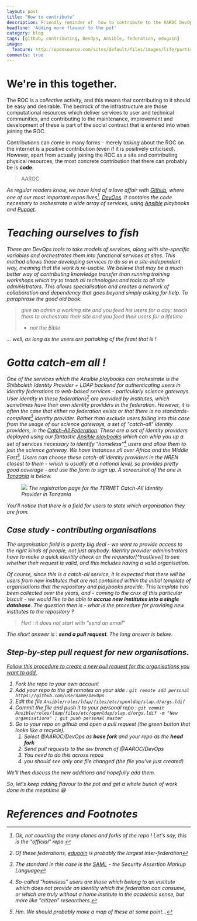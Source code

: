 ```yaml
---
layout: post
title: "How to contribute"
description: Friendly reminder of  how to contribute to the AAROC DevOps repo
headline: 'Adding more flavour to the pot'
category: blog
tags: [github, contributing, DevOps, Ansible, federation, edugain]
image:
  feature: http://opensource.com/sites/default/files/images/life/participation-cc.png
comments: true
---
```


# We're in this together.

The ROC is a *collective* activity, and this means that contributing to it should be easy and desirable. The bedrock of the infrastructure are those computational resources which deliver services to user and technical communities, and contributing to the maintenance, improvement and development of these is part of the social contract that is entered into when joining the ROC.

Contributions can come in many forms - merely  *talking* about the ROC on the internet is a positive contribution (even if it is positively criticised). However, apart from actually joining the ROC as a site and contributing physical resources, the most concrete contribution that there can probably be is **code**.

> AAROC <i class="fa fa-heart-o"> <i class="fa fa-github">

As regular readers know, we have kind of a love affair with [Github](https://github.com), where one of our most important repos lives[^NoClones]. [DevOps](https://github.com/DevOps). It contains the code necessary to orchestrate a wide array of services, using [Ansible](http://www.ansible.com) playbooks and [Puppet](http://www.puppetlabs.com).

# Teaching ourselves to fish

These are DevOps tools to take *models* of services, along with *site-specific variables* and orchestrates them into functional services at sites. This method allows those *developing* services to do so in a site-independent way, meaning that the work is re-usable. We believe that may be a much better way of contributing knowledge transfer than running training workshops which try to teach all technologies and tools to all site administrators. This allows specialisation and creates a network of collaboration and dependency that goes beyond simply asking for help. To paraphrase the good old book:

> give an admin a working site and you feed his users for a day; teach them to orchestrate their site and you feed their users for a lifetime <br>
>  - _not the Bible_

... well, as long as the users are partaking of the feast that is !

# Gotta catch-em all !

One of the services which the Ansible playbooks can orchestrate is the Shibboleth Identity Provider + LDAP backend for authenticating users in identity federations to web-based services - particularly science gateways. User identity in these federations[^edugain] are provided by institutes, which sometimes have their own identity providers in the federation. However, it is often the case that either no federation exists or that there is no standards-compliant[^SAML] identity provider. Rather than exclude users falling into this case from the usage of our science gateways, a set of "catch-all" identity providers, in the [Catch-All Federation](http://gridp.garr.it). These are a set of identity providers deployed using our fantastic [Ansible playbooks](https://github.com/AAROC/DevOps/wiki/idp-ldap-playbook) which can whip you up a set of services necessary to identify "homeless"[^homeless] users and allow them to join the science gateway. We have instances all over Africa and the Middle East[^map]. Users can choose these catch-all identity providers in the NREN closest to them - which is usually at a national level, so provides pretty good coverage - and use the form to sign up. A screenshot of the one in [Tanzania](http://idp.ternet.or.tz) is below.

<figure>
<img src="{{ site_url }}/images/ternet-idp.png" href="https://idp.ternet.or.tz"/>
<caption>The registration page for the TERNET Catch-All Identity Provider in Tanzania</caption>
</figure>

You'll notice that there is a field for users to state which organisation they are from.

## Case study - contributing organisations

The organisation field is a pretty big deal - we want to provide access to the *right* kinds of people, not just anybody. Identity provider adminsitrators have to make a quick identity check on the requestor[^trustlevel] to see whether their request is valid, and this includes having a valid organisation.

Of course, since this is a catch-all service, it is expected that there will be users from *new* institutes that are not contained within the initial template of organisations that the repository and playbooks provide. This template has been collected over the years, and - coming to the crux of this particular biscuit - we would like to be able to **accrue new institutes into a single database**. The question then is  - what is the procedure for providing new institutes to the
repository ?

> Hint : it does not start with "send an email"

The short answer is : ***send a pull request***. The long answer is below.

## Step-by-step pull request for  new organisations.

[Follow this procedure to create a new pull request for the organisations you want to add.](https://github.com/AAROC/DevOps/wiki/idp-ldap-playbook)

  1. Fork the repo to your own account
  1. Add your repo to the git remotes on your side : `git remote add personal https://github.com/username/DevOps`
  1. Edit the file `Ansible/roles/ldap/files/etc/openldap/slap.d/orgs.ldif`
  1. Commit the file and push it to your personal repo : `git commit Ansible/roles/ldap/files/etc/openldap/slap.d/orgs.ldif -m "New organisations" ; git push personal master`
  1. Go to your repo on github and open a pull request (the green button that looks like a recycle).
     1. Select @AAROC/DevOps as ***base fork*** and your repo as the ***head fork***
     1. Send pull requests to the `dev` branch of @AAROC/DevOps
     1. You need to do this _across repos_
     1. you should see only one file changed (the file you've just created)

We'll then discuss the new additions and hopefully add them.

So, let's keep adding flavour to the pot and get a whole bunch of work done in the meantime  :smile:


# References and Footnotes

[^NoClones]: Ok, not counting the many clones and forks of the repo ! Let's say, this is the "official" repo.
[^edugain]: Of these federations, [edugain](http://www.geant.net/service/eduGAIN/Pages/home.aspx) is probably the largest *inter-federation*
[^SAML]: The standard in this case is the [SAML](https://www.oasis-open.org/standards#samlv2.0) - the Security Assertion Markup Language
[^homeless]: So-called "homeless" users are those which belong to an institute which does not provide an identity which the federation can consume, or which are truly without a home institute in the academic sense, but more like "citizen" researchers.
[^map]: Hm. We should probably make a map of these at some point...
[^trustlevevl]: While this is not the same as a true identity verification, such as is done with the issuance of personal certificates, it does provide a minimal level of trust.
